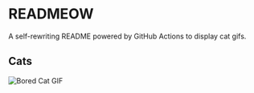 # READMEOW

A self-rewriting README powered by GitHub Actions to display cat gifs.

## Cats

![Bored Cat GIF](https://media0.giphy.com/media/v1.Y2lkPTlhY2QwMmRhbmZhMXB3c2h6d2xuYnNmMHMxNm5iZ3FocWMzaHRtMWQ2dWpwMGwxayZlcD12MV9naWZzX3NlYXJjaCZjdD1n/mlvseq9yvZhba/200.gif)
